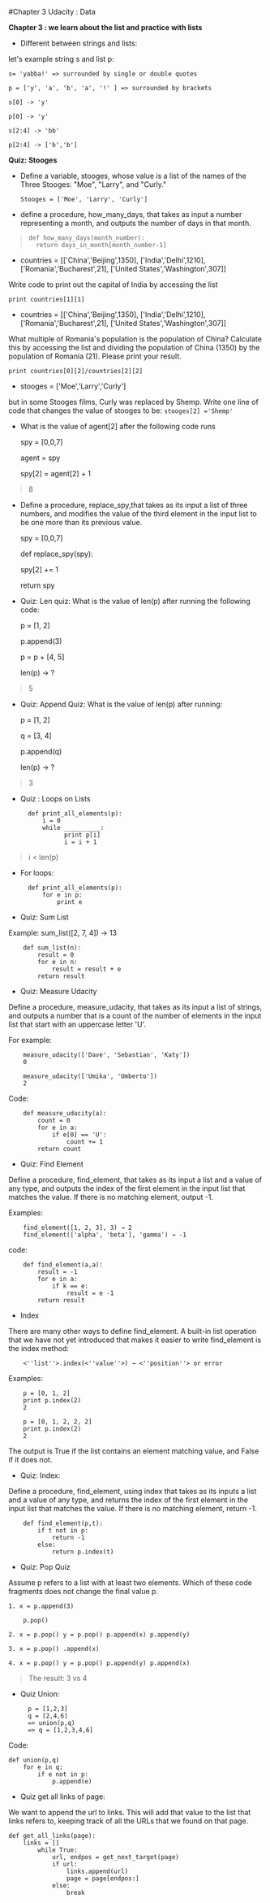 #Chapter 3 Udacity : Data


 **Chapter 3 : we learn about the list and practice with lists**


* Different between strings and lists: 

let's example string s and list p:

    s= 'yabba!' => surrounded by single or double quotes

	p = ['y', 'a', 'b', 'a', '!' ] => surrounded by brackets

	s[0] -> 'y'

	p[0] -> 'y'

	s[2:4] -> 'bb'

	p[2:4] -> ['b','b']
	
	

**Quiz: Stooges**

* Define a variable, stooges, whose value is a list of the names of the Three Stooges: "Moe", "Larry", and "Curly."

	```
	Stooges = ['Moe', 'Larry', 'Curly']
	```

* define a procedure, how_many_days, that takes as input a number representing a month, and outputs the number of days in that month.

>     def how_many_days(month_number):
>     	return days_in_month[month_number-1]

* countries = [['China','Beijing',1350],
             ['India','Delhi',1210],
             ['Romania','Bucharest',21],
             ['United States','Washington',307]]

Write code to print out the capital of India by accessing the list

    print countries[1][1]

* countries = [['China','Beijing',1350],
             ['India','Delhi',1210],
             ['Romania','Bucharest',21],
             ['United States','Washington',307]]

What multiple of Romania's population is the population of China? Calculate this by accessing the list and dividing the population of China (1350) by the population of Romania (21). Please print your result.

    print countries[0][2]/countries[2][2]

* stooges = ['Moe','Larry','Curly']

but in some Stooges films, Curly was replaced by Shemp. Write one line of code that changes the value of stooges to be:
	 `stooges[2] ='Shemp'`

* What is the value of agent[2] after the following code runs

    spy = [0,0,7]

    agent = spy

    spy[2] = agent[2] + 1

> 8

* Define a procedure, replace_spy,that takes as its input a list of three numbers, and modifies the value of the third element in the input list to be one more than its previous value.

	spy = [0,0,7]
	
	
	def replace_spy(spy):
	
	spy[2] += 1
	
	return spy


* Quiz: Len quiz: What is the value of len(p) after running the following code:

    p = [1, 2]

	p.append(3)

	p = p + [4, 5]

	len(p) → ?

>5

* Quiz: Append Quiz: What is the value of len(p) after running:

    p = [1, 2]

	q = [3, 4]

	p.append(q)

	len(p) → ?

>3

* Quiz : Loops on Lists


		def print_all_elements(p):
		    i = 0
		    while __________:
		          print p[i]
		          i = i + 1

>i < len(p)

* For loops:

		def print_all_elements(p):
		    for e in p:
		        print e

* Quiz: Sum List

Example: sum_list([2, 7, 4]) → 13

		def sum_list(n):
		    result = 0
		    for e in n:
		        result = result + e
		    return result

* Quiz: Measure Udacity

Define a procedure, measure_udacity, that takes as its input a list of strings, and outputs a number that is a count of the number of elements in the input list that start with an uppercase letter 'U'.

For example: 

		measure_udacity(['Dave', 'Sebastian', 'Katy'])
		0
		
		measure_udacity(['Umika', 'Umberto'])
		2
Code:

		def measure_udacity(a):
		    count = 0
		    for e in a:
		        if e[0] == 'U':
		            count += 1
		    return count

* Quiz: Find Element

Define a procedure, find_element, that takes as its input a list and a value of any type, and outputs the index of the first element in the input list that matches the value. If there is no matching element, output -1.

Examples: 

		find_element([1, 2, 3], 3) → 2
		find_element(['alpha', 'beta'], 'gamma') → -1

code: 

		def find_element(a,a):
		    result = -1
		    for e in a:
		        if k == e:
		            result = e -1
		    return result

* Index 

There are many other ways to define find_element. A built-in list operation that we have not yet introduced that makes it easier to write find_element is the index method:

		<''list''>.index(<''value''>) → <''position''> or error

Examples:

		p = [0, 1, 2]
		print p.index(2)
		2
		
		p = [0, 1, 2, 2, 2]
		print p.index(2)
		2

The output is True if the list contains an element matching value, and False if it does not.

* Quiz: Index:

Define a procedure, find_element, using index that takes as its inputs a list and a value of any type, and returns the index of the first element in the input list that matches the value. If there is no matching element, return -1.
		
		def find_element(p,t):
		    if t not in p:
		        return -1
		    else:
		        return p.index(t)

* Quiz: Pop Quiz

Assume p refers to a list with at least two elements. Which of these code fragments does not change the final value p.
	
	1. x = p.append(3)
	
		p.pop()
	
	2. x = p.pop() y = p.pop() p.append(x) p.append(y)
	
	3. x = p.pop() .append(x)
	
	4. x = p.pop() y = p.pop() p.append(y) p.append(x)

>The result: 3 vs 4

* Quiz Union: 
	 
		p = [1,2,3]
		q = [2,4,6]
		=> union(p,q)
		=> q = [1,2,3,4,6]



Code:

	def union(p,q)
		for e in q:
			if e not in p:
				p.append(e)

* Quiz get all links of page:

We want to append the url to links. This will add that value to the list that links refers to,
keeping track of all the URLs that we found on that page.


	def get_all_links(page):
		links = []
			while True:
				url, endpos = get_next_target(page)
				if url:
					links.append(url)
					page = page[endpos:]
				else:
					break

